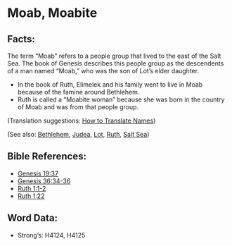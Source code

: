 # Moab, Moabite

## Facts:

The term “Moab” refers to a people group that lived to the east of the Salt Sea. The book of Genesis describes this people group as the descendents of a man named “Moab,” who was the son of Lot’s elder daughter.

* In the book of Ruth, Elimelek and his family went to live in Moab because of the famine around Bethlehem.
* Ruth is called a “Moabite woman” because she was born in the country of Moab and was from that people group.

(Translation suggestions: [How to Translate Names](../../translate/translate-names))

(See also: [Bethlehem](../names/bethlehem.md), [Judea](../names/judea.md), [Lot](../names/lot.md), [Ruth](../names/ruth.md), [Salt Sea](../names/saltsea.md))

## Bible References:

* [Genesis 19:37](rc://en/tn/help/gen/19/37)
* [Genesis 36:34-36](rc://en/tn/help/gen/36/34)
* [Ruth 1:1-2](rc://en/tn/help/rut/01/01)
* [Ruth 1:22](rc://en/tn/help/rut/01/22)

## Word Data:

* Strong’s: H4124, H4125
